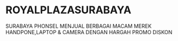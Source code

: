 ROYALPLAZASURABAYA
==================

SURABAYA PHONSEL MENJUAL BERBAGAI MACAM MEREK HANDPONE,LAPTOP &amp; CAMERA DENGAN HARGAH PROMO DISKON
